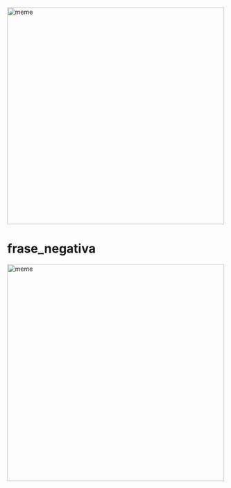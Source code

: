 <h1></h1> <img src="https://i.redd.it/s624hgoowpaa1.jpg" alt="meme" width="500" height="500"></img><h1>frase_negativa</h1> <img src="https://i.redd.it/dh5260wpkaea1.jpg" alt="meme" width="500" height="500"></img>